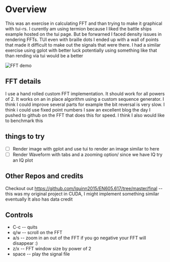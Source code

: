 

# Overview

This was an exercise in calculating FFT and than trying to make it graphical with tui-rs. I curently am using termion because I liked the battle ships example hosted on the tui page.
But be forwarned I faced density issues in rendering FFTs. TUI even with braille dots I ended up with a wall of points that made it difficult to make out the signals that were there.
I had a similar exercise using gplot with better luck potentially using something like that than rending via tui would be a better

![FFT demo](./psd.gif)

## FFT details
I use a hand rolled custom FFT implementation. It should work for all powers of 2. It works on an in place algorithm using a custom sequence generator. I think I could improve several 
parts for example the bit reversal is very slow. I think i could use fixed point numbers I saw an excellent blog the day I pushed to github on the FFT that does this for speed. I think
I also would like to benchmark this 

## things to try
- [ ] Render image with gplot and use tui to render an image similar to here 
- [ ] Render Waveform with tabs and a zooming option/  since we have IQ try an IQ plot

## Other Repos and credits
Checkout out https://github.com/lquinn2015/EN605.617/tree/master/final  -- this was my original project in CUDA, I might implement something similar eventually It also has data credit 

## Controls
* C-c -- quits 
* q/w -- scroll on the FFT
* a/s -- zoom in an out of the FFT if you go negative your FFT will disappear :) 
* z/x -- FFT window size by power of 2
* space -- play the signal file

